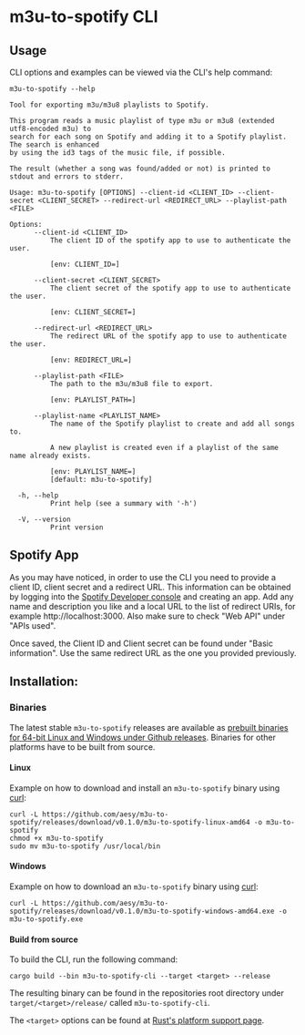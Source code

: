 # m3u-to-spotify CLI

## Usage

CLI options and examples can be viewed via the CLI's help command:

```shell
m3u-to-spotify --help
```

```
Tool for exporting m3u/m3u8 playlists to Spotify.

This program reads a music playlist of type m3u or m3u8 (extended utf8-encoded m3u) to
search for each song on Spotify and adding it to a Spotify playlist. The search is enhanced
by using the id3 tags of the music file, if possible.

The result (whether a song was found/added or not) is printed to stdout and errors to stderr.

Usage: m3u-to-spotify [OPTIONS] --client-id <CLIENT_ID> --client-secret <CLIENT_SECRET> --redirect-url <REDIRECT_URL> --playlist-path <FILE>

Options:
      --client-id <CLIENT_ID>
          The client ID of the spotify app to use to authenticate the user.

          [env: CLIENT_ID=]

      --client-secret <CLIENT_SECRET>
          The client secret of the spotify app to use to authenticate the user.

          [env: CLIENT_SECRET=]

      --redirect-url <REDIRECT_URL>
          The redirect URL of the spotify app to use to authenticate the user.

          [env: REDIRECT_URL=]

      --playlist-path <FILE>
          The path to the m3u/m3u8 file to export.

          [env: PLAYLIST_PATH=]

      --playlist-name <PLAYLIST_NAME>
          The name of the Spotify playlist to create and add all songs to.

          A new playlist is created even if a playlist of the same name already exists.

          [env: PLAYLIST_NAME=]
          [default: m3u-to-spotify]

  -h, --help
          Print help (see a summary with '-h')

  -V, --version
          Print version
```

## Spotify App

As you may have noticed, in order to use the CLI you need to provide a client ID, client secret and a redirect URL.
This information can be obtained by logging into the
[Spotify Developer console](https://developer.spotify.com/dashboard/login) and creating an app. Add any name and
description you like and a local URL to the list of redirect URIs, for example http://localhost:3000. Also make sure to
check "Web API" under "APIs used".

Once saved, the Client ID and Client secret can be found under "Basic information". Use the same redirect URL as the one
you provided previously.

## Installation:

### Binaries

The latest stable `m3u-to-spotify` releases are available
as [prebuilt binaries for 64-bit Linux and Windows under Github
releases](https://github.com/aesy/m3u-to-spotify/releases). Binaries for other platforms have to be built from source.

#### Linux

Example on how to download and install an `m3u-to-spotify` binary using [curl](https://curl.se/):

```shell
curl -L https://github.com/aesy/m3u-to-spotify/releases/download/v0.1.0/m3u-to-spotify-linux-amd64 -o m3u-to-spotify
chmod +x m3u-to-spotify
sudo mv m3u-to-spotify /usr/local/bin
```

#### Windows

Example on how to download an `m3u-to-spotify` binary using [curl](https://curl.se/):

```shell
curl -L https://github.com/aesy/m3u-to-spotify/releases/download/v0.1.0/m3u-to-spotify-windows-amd64.exe -o m3u-to-spotify.exe
```

#### Build from source

To build the CLI, run the following command:

```shell
cargo build --bin m3u-to-spotify-cli --target <target> --release
```

The resulting binary can be found in the repositories root directory under `target/<target>/release/` called
`m3u-to-spotify-cli`.

The `<target>` options can be found
at [Rust's platform support page](https://doc.rust-lang.org/nightly/rustc/platform-support.html).
